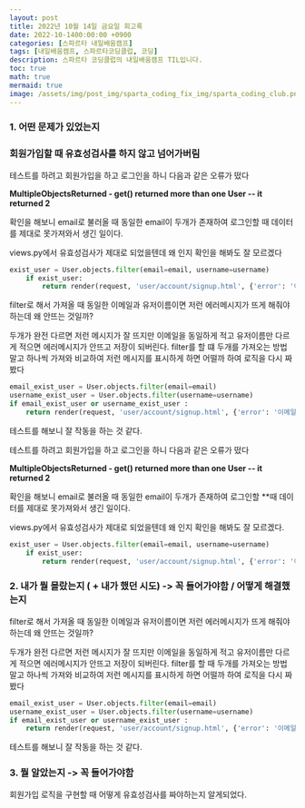 ```yaml
---
layout: post
title: 2022년 10월 14일 금요일 회고록
date: 2022-10-1400:00:00 +0900
categories: [스파르타 내일배움캠프]
tags: [내일배움캠프, 스파르타코딩클럽, 코딩]
description: 스파르타 코딩클럽의 내일배움캠프 TIL입니다.
toc: true
math: true
mermaid: true
image: /assets/img/post_img/sparta_coding_fix_img/sparta_coding_club.png
---
```

### 1. 어떤 문제가 있었는지

### 회원가입할 때 유효성검사를 하지 않고 넘어가버림

테스트를 하려고 회원가입을 하고 로그인을 하니 다음과 같은 오류가 떴다

**MultipleObjectsReturned - get() returned more than one User -- it returned 2**

확인을 해보니 email로 불러올 때 동일한 email이 두개가 존재하여 로그인할 때 데이터를 제대로 못가져와서 생긴 일이다.

views.py에서 유효성검사가 제대로 되었을텐데 왜 인지 확인을 해봐도 잘 모르겠다

```python
exist_user = User.objects.filter(email=email, username=username)
    if exist_user:
        return render(request, 'user/account/signup.html', {'error': '이메일 또는 사용자이름이 이미 존재합니다. '})
```

filter로 해서 가져올 때 동일한 이메일과 유저이름이면 저런 에러메시지가 뜨게 해줘야하는데 왜 안뜨는 것일까?

두개가 완전 다르면 저런 메시지가 잘 뜨지만 이메일을 동일하게 적고 유저이름만 다르게 적으면 에러메시지가 안뜨고 저장이 되버린다. filter를 할 떄 두개를 가져오는 방법 말고 하나씩 가져와 비교하여 저런 메시지를 표시하게 하면 어떨까 하여 로직을 다시 짜봤다

```python
email_exist_user = User.objects.filter(email=email)
username_exist_user = User.objects.filter(username=username)
if email_exist_user or username_exist_user :
    return render(request, 'user/account/signup.html', {'error': '이메일 또는 사용자이름이 이미 존재합니다. '})
```

테스트를 해보니 잘 작동을 하는 것 같다. 

테스트를 하려고 회원가입을 하고 로그인을 하니 다음과 같은 오류가 떴다

**MultipleObjectsReturned - get() returned more than one User -- it returned 2**

확인을 해보니 email로 불러올 때 동일한 email이 두개가 존재하여 로그인할 **때 데이터를 제대로 못가져와서 생긴 일이다.

views.py에서 유효성검사가 제대로 되었을텐데 왜 인지 확인을 해봐도 잘 모르겠다.

```python
exist_user = User.objects.filter(email=email, username=username)
    if exist_user:
        return render(request, 'user/account/signup.html', {'error': '이메일 또는 사용자이름이 이미 존재합니다. '})
```

### 2. 내가 뭘 몰랐는지 ( + 내가 했던 시도) -> 꼭 들어가야함 / 어떻게 해결했는지

filter로 해서 가져올 때 동일한 이메일과 유저이름이면 저런 에러메시지가 뜨게 해줘야하는데 왜 안뜨는 것일까?

두개가 완전 다르면 저런 메시지가 잘 뜨지만 이메일을 동일하게 적고 유저이름만 다르게 적으면 에러메시지가 안뜨고 저장이 되버린다. filter를 할 때 두개를 가져오는 방법 말고 하나씩 가져와 비교하여 저런 메시지를 표시하게 하면 어떨까 하여 로직을 다시 짜봤다

```python
email_exist_user = User.objects.filter(email=email)
username_exist_user = User.objects.filter(username=username)
if email_exist_user or username_exist_user :
    return render(request, 'user/account/signup.html', {'error': '이메일 또는 사용자이름이 이미 존재합니다. '})
```

테스트를 해보니 잘 작동을 하는 것 같다. 

### 3. 뭘 알았는지 -> 꼭 들어가야함

회원가입 로직을 구현할 때 어떻게 유효성검사를 짜야하는지 알게되었다.